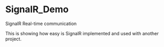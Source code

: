 # SignalR_Demo

SignalR Real-time communication 

This is showing how easy is SignalR implemented and used with another project. 
